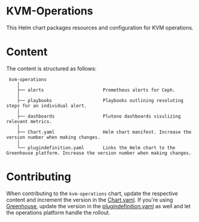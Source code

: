 # KVM-Operations

This Helm chart packages resources and configuration for KVM operations.

# Content

The content is structured as follows:

```
 kvm-operations
    │
    ├── alerts                      Prometheus alerts for Ceph.
    │
    ├── playbooks                   Playbooks outlining resoluting steps for an individual alert.
    │
    ├── dashboards                  Plutono dashboards visulizing relevant metrics.
    │
    ├── Chart.yaml                  Helm chart manifest. Increase the version number when making changes.
    │
    └── plugindefinition.yaml       Links the Helm chart to the Greenhouse platform. Increase the version number when making changes.
```

# Contributing

When contributing to the `kvm-operations` chart, update the respective content and increment the version in the [Chart.yaml](https://github.com/cobaltcore-dev/cloud-compute-operations/blob/main/charts/kvm-operations/Chart.yaml).
If you're using [Greenhouse](https://github.com/cloudoperators/greenhouse), update the version in the [plugindefinition.yaml](https://github.com/cobaltcore-dev/cloud-compute-operations/blob/main/charts/kvm-operations/plugindefinition.yaml) as well and let the operations platform handle the rollout.
